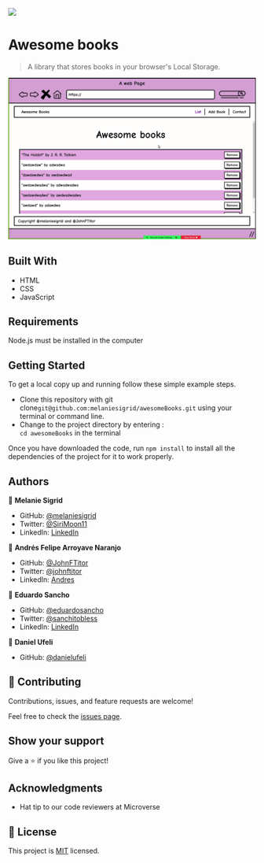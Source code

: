 ![](https://img.shields.io/badge/Microverse-blueviolet)

# Awesome books

> A library that stores books in your browser's Local Storage.

![screenshot](./preview.gif)

## Built With

- HTML
- CSS
- JavaScript

## Requirements

Node.js must be installed in the computer

## Getting Started

To get a local copy up and running follow these simple example steps.

- Clone this repository with git clone```git@github.com:melaniesigrid/awesomeBooks.git``` using your terminal or command line.
- Change to the project directory by entering : <br>
```cd awesomeBooks``` in the terminal

Once you have downloaded the code, run ```npm install``` to install all the dependencies of the project for it to work properly.

## Authors

👤 **Melanie Sigrid**

- GitHub: [@melaniesigrid](https://github.com/melaniesigrid)
- Twitter: [@SiriMoon11](https://twitter.com/SiriMoon11)
- LinkedIn: [LinkedIn](https://www.linkedin.com/in/melanie-arellano-92aaa9194/)

👤 **Andrés Felipe Arroyave Naranjo**

- GitHub: [@JohnFTitor](https://github.com/JohnFTitor)
- Twitter: [@johnftitor](https://twitter.com/johnftitor)
- LinkedIn: [Andres](https://www.linkedin.com/in/andresfelipe117/?locale=en_US)

👤 **Eduardo Sancho**

- GitHub: [@eduardosancho](https://github.com/eduardosancho)
- Twitter: [@sanchitobless](https://twitter.com/sanchitobless)
- LinkedIn: [LinkedIn](https://www.linkedin.com/in/eduardo-sancho-043641181/)

👤 **Daniel Ufeli**

- GitHub: [@danielufeli](https://github.com/danielufeli)

## 🤝 Contributing

Contributions, issues, and feature requests are welcome!

Feel free to check the [issues page](../../issues/).

## Show your support

Give a ⭐️ if you like this project!

## Acknowledgments

- Hat tip to our code reviewers at Microverse

## 📝 License

This project is [MIT](./MIT.md) licensed.